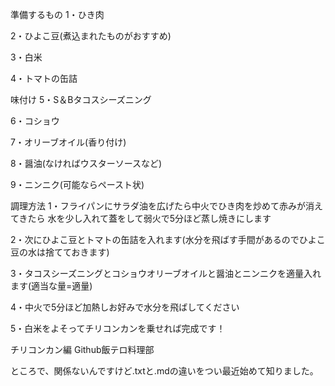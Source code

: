 準備するもの
1・ひき肉

2・ひよこ豆(煮込まれたものがおすすめ)

3・白米

4・トマトの缶詰

味付け
5・S＆Bタコスシーズニング

6・コショウ

7・オリーブオイル(香り付け)

8・醤油(なければウスターソースなど)

9・ニンニク(可能ならペースト状)


調理方法
1・フライパンにサラダ油を広げたら中火でひき肉を炒めて赤みが消えてきたら
水を少し入れて蓋をして弱火で5分ほど蒸し焼きにします

2・次にひよこ豆とトマトの缶詰を入れます(水分を飛ばす手間があるのでひよこ豆の水は捨てておきます)

3・タコスシーズニングとコショウオリーブオイルと醤油とニンニクを適量入れます(適当な量=適量)

4・中火で5分ほど加熱しお好みで水分を飛ばしてください

5・白米をよそってチリコンカンを乗せれば完成です！

チリコンカン編
Github飯テロ料理部


ところで、関係ないんですけど.txtと.mdの違いをつい最近始めて知りました。

